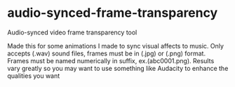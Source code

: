 # audio-synced-frame-transparency
Audio-synced video frame transparency tool

Made this for some animations I made to sync visual affects to music.
Only accepts (.wav) sound files, frames must be in (.jpg) or (.png) format. Frames must be named numerically in suffix, ex.(abc0001.png).
Results vary greatly so you may want to use something like Audacity to enhance the qualities you want
